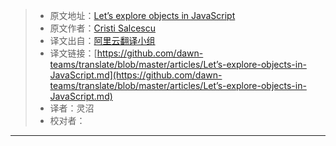 > * 原文地址：[Let’s explore objects in JavaScript](https://medium.freecodecamp.org/lets-explore-objects-in-javascript-4a4ad76af798)
> * 原文作者：[Cristi Salcescu](https://medium.freecodecamp.org/@cristisalcescu)
> * 译文出自：[阿里云翻译小组](https://github.com/dawn-teams/translate)
> * 译文链接：[https://github.com/dawn-teams/translate/blob/master/articles/Let’s-explore-objects-in-JavaScript.md](https://github.com/dawn-teams/translate/blob/master/articles/Let’s-explore-objects-in-JavaScript.md)
> * 译者：灵沼
> * 校对者：

---